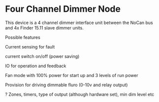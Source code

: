 # Four Channel Dimmer Node

This device is a 4 channel dimmer interface unit between the NoCan bus and 4x Finder 15.11 slave dimmer units.



Possible features

Current sensing for fault

current switch on/off (power saving)

IO for operation and feedback

Fan mode with 100% power for start up and 3 levels of run power

Provision for driving dimmable fluro (0-10v and relay output)



? Zones, timers, type of output (although hardware set), min dim level etc


